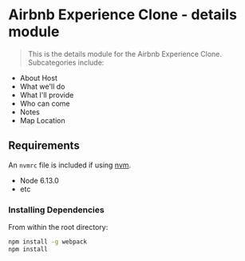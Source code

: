 # Airbnb Experience Clone - details module

> This is the details module for the Airbnb Experience Clone.  Subcategories include:
- About Host
- What we'll do
- What I'll provide
- Who can come
- Notes
- Map Location

## Requirements

An `nvmrc` file is included if using [nvm](https://github.com/creationix/nvm).

- Node 6.13.0
- etc

### Installing Dependencies

From within the root directory:

```sh
npm install -g webpack
npm install
```

